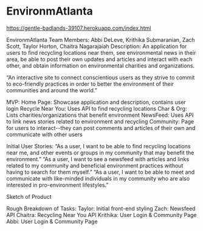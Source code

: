 # EnvironmAtlanta

 https://gentle-badlands-39107.herokuapp.com/index.html

EnvironmAtlanta
Team Members:
Abbi DeLeve, Krithika Submaranian, Zach Scott, Taylor Horton, Chaitra Nagarajaiah
Description:
An application for users to find recycling locations near them, see environmental news in their area, be able to post their own updates and articles and interact with each other, and obtain information on environmental charities and organizations.

“An interactive site to connect conscientious users as they strive to commit to eco-friendly practices in order to better the environment of their communities and around the world.”

MVP:
Home Page: Showcase application and description, contains user login
Recycle Near You: Uses API to find recycling locations
Char & Org: Lists charities/organizations that benefit environment
NewsFeed: Uses API to link news stories related to environment and recycling
Community: Page for users to interact--they can post comments and articles of their own and communicate with other users

Initial User Stories:
“As a user, I want to be able to find recycling locations near me, and other events or groups in my community that may benefit the environment.”
“As a user, I want to see a newsfeed with articles and links related to my community and beneficial environment practices without having to search for them myself.”
“As a user, I want to be able to meet and communicate with like-minded individuals in my community who are also interested in pro-environment lifestyles.”

Sketch of Product

Rough Breakdown of Tasks:
Taylor: Initial front-end styling
Zach: Newsfeed API
Chaitra: Recycling Near You API
Krithika: User Login & Community Page
Abbi: User Login & Community Page


